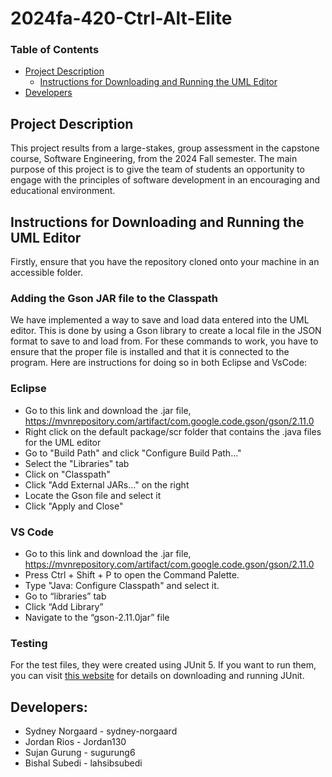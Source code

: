 # 2024fa-420-Ctrl-Alt-Elite

### Table of Contents
- [Project Description](https://github.com/mucsci-students/2024fa-420-Ctrl-Alt-Elite/tree/README#project-description)
  - [Instructions for Downloading and Running the UML Editor](https://github.com/mucsci-students/2024fa-420-Ctrl-Alt-Elite/tree/README#instructions-for-downloading-and-running-the-uml-editor)
- [Developers](https://github.com/mucsci-students/2024fa-420-Ctrl-Alt-Elite/tree/README?tab=readme-ov-file#developers)

## Project Description
This project results from a large-stakes, group assessment in the capstone course, Software Engineering, from the 2024 Fall semester. The main purpose of this project is to give the team of students an opportunity to engage with the principles of software development in an encouraging and educational environment. 

## Instructions for Downloading and Running the UML Editor
Firstly, ensure that you have the repository cloned onto your machine in an accessible folder.

### Adding the Gson JAR file to the Classpath
We have implemented a way to save and load data entered into the UML editor. This is done by using a Gson library to create a local file in the JSON format to save to and load from. For these commands to work, you have to ensure that the proper file is installed and that it is connected to the program. Here are instructions for doing so in both Eclipse and VsCode:

### Eclipse
- Go to this link and download the .jar file, https://mvnrepository.com/artifact/com.google.code.gson/gson/2.11.0 
- Right click on the default package/scr folder that contains the .java files for the UML editor
- Go to "Build Path" and click "Configure Build Path..."
- Select the "Libraries" tab
- Click on "Classpath"
- Click "Add External JARs..." on the right
- Locate the Gson file and select it
- Click "Apply and Close"

### VS Code
- Go to this link and download the .jar file, https://mvnrepository.com/artifact/com.google.code.gson/gson/2.11.0
- Press Ctrl + Shift + P to open the Command Palette.
- Type "Java: Configure Classpath" and select it.
- Go to “libraries” tab
- Click “Add Library”
- Navigate to the “gson-2.11.0jar” file

### Testing
For the test files, they were created using JUnit 5. If you want to run them, you can visit [this website](https://junit.org/junit5/) for details on downloading and running JUnit.

## Developers: 
- Sydney Norgaard - sydney-norgaard
- Jordan Rios - Jordan130
- Sujan Gurung - sugurung6
- Bishal Subedi - lahsibsubedi
